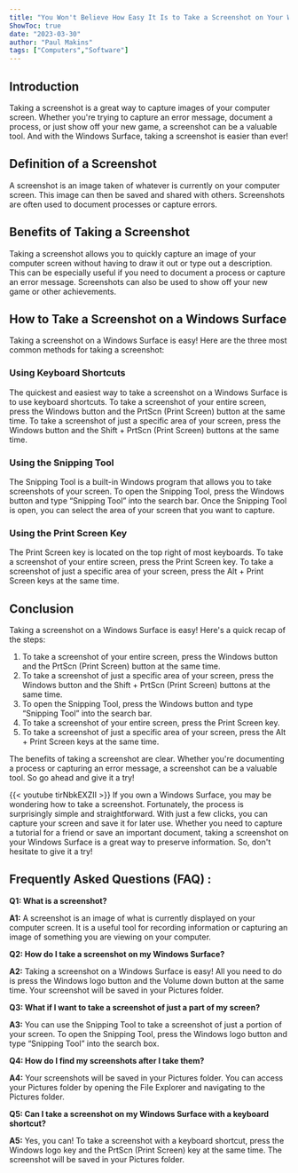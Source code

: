 ```yaml
---
title: "You Won't Believe How Easy It Is to Take a Screenshot on Your Windows Surface!"
ShowToc: true 
date: "2023-03-30"
author: "Paul Makins" 
tags: ["Computers","Software"]
---
```

## Introduction

Taking a screenshot is a great way to capture images of your computer screen. Whether you're trying to capture an error message, document a process, or just show off your new game, a screenshot can be a valuable tool. And with the Windows Surface, taking a screenshot is easier than ever!

## Definition of a Screenshot

A screenshot is an image taken of whatever is currently on your computer screen. This image can then be saved and shared with others. Screenshots are often used to document processes or capture errors.

## Benefits of Taking a Screenshot

Taking a screenshot allows you to quickly capture an image of your computer screen without having to draw it out or type out a description. This can be especially useful if you need to document a process or capture an error message. Screenshots can also be used to show off your new game or other achievements.

## How to Take a Screenshot on a Windows Surface

Taking a screenshot on a Windows Surface is easy! Here are the three most common methods for taking a screenshot:

### Using Keyboard Shortcuts

The quickest and easiest way to take a screenshot on a Windows Surface is to use keyboard shortcuts. To take a screenshot of your entire screen, press the Windows button and the PrtScn (Print Screen) button at the same time. To take a screenshot of just a specific area of your screen, press the Windows button and the Shift + PrtScn (Print Screen) buttons at the same time.

### Using the Snipping Tool

The Snipping Tool is a built-in Windows program that allows you to take screenshots of your screen. To open the Snipping Tool, press the Windows button and type “Snipping Tool” into the search bar. Once the Snipping Tool is open, you can select the area of your screen that you want to capture.

### Using the Print Screen Key

The Print Screen key is located on the top right of most keyboards. To take a screenshot of your entire screen, press the Print Screen key. To take a screenshot of just a specific area of your screen, press the Alt + Print Screen keys at the same time.

## Conclusion

Taking a screenshot on a Windows Surface is easy! Here's a quick recap of the steps:

1. To take a screenshot of your entire screen, press the Windows button and the PrtScn (Print Screen) button at the same time.
2. To take a screenshot of just a specific area of your screen, press the Windows button and the Shift + PrtScn (Print Screen) buttons at the same time.
3. To open the Snipping Tool, press the Windows button and type “Snipping Tool” into the search bar.
4. To take a screenshot of your entire screen, press the Print Screen key.
5. To take a screenshot of just a specific area of your screen, press the Alt + Print Screen keys at the same time.

The benefits of taking a screenshot are clear. Whether you're documenting a process or capturing an error message, a screenshot can be a valuable tool. So go ahead and give it a try!

{{< youtube tirNbkEXZII >}} 
If you own a Windows Surface, you may be wondering how to take a screenshot. Fortunately, the process is surprisingly simple and straightforward. With just a few clicks, you can capture your screen and save it for later use. Whether you need to capture a tutorial for a friend or save an important document, taking a screenshot on your Windows Surface is a great way to preserve information. So, don't hesitate to give it a try!

## Frequently Asked Questions (FAQ) :
**Q1: What is a screenshot?**

**A1:** A screenshot is an image of what is currently displayed on your computer screen. It is a useful tool for recording information or capturing an image of something you are viewing on your computer.

**Q2: How do I take a screenshot on my Windows Surface?**

**A2:** Taking a screenshot on a Windows Surface is easy! All you need to do is press the Windows logo button and the Volume down button at the same time. Your screenshot will be saved in your Pictures folder.

**Q3: What if I want to take a screenshot of just a part of my screen?**

**A3:** You can use the Snipping Tool to take a screenshot of just a portion of your screen. To open the Snipping Tool, press the Windows logo button and type “Snipping Tool” into the search box.

**Q4: How do I find my screenshots after I take them?**

**A4:** Your screenshots will be saved in your Pictures folder. You can access your Pictures folder by opening the File Explorer and navigating to the Pictures folder.

**Q5: Can I take a screenshot on my Windows Surface with a keyboard shortcut?**

**A5:** Yes, you can! To take a screenshot with a keyboard shortcut, press the Windows logo key and the PrtScn (Print Screen) key at the same time. The screenshot will be saved in your Pictures folder.




